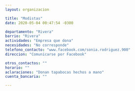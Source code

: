 ```yaml
---
layout: organizacion

title: "Modistas"
date: 2020-05-04 00:47:54 -0300

departamento: "Rivera"
barrio: "Rivera"
actividades: "Empresa que dona"
necesidades: "No corresponde"
telefono_contacto: "www.facebook.com/sonia.rodriguez.900"
direccion: "Comunicarse por Facebook"

otros_contactos: ""
horario: ""
aclaraciones: "Donan tapabocas hechos a mano"
cuenta_bancaria: ""

---
```

